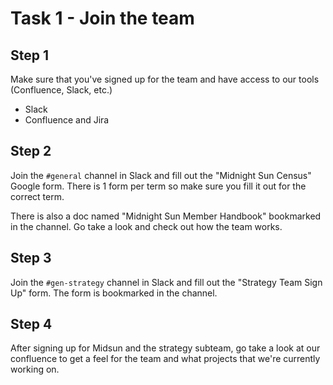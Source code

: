 # Task 1 - Join the team

## Step 1

Make sure that you've signed up for the team and have access to our tools (Confluence, Slack, etc.)

- Slack
- Confluence and Jira

## Step 2

Join the `#general` channel in Slack and fill out the "Midnight Sun Census" Google form. There is 1 form per term so make sure you fill it out for the correct term.

There is also a doc named "Midnight Sun Member Handbook" bookmarked in the channel. Go take a look and check out how the team works.

## Step 3

Join the `#gen-strategy` channel in Slack and fill out the "Strategy Team Sign Up" form. The form is bookmarked in the channel.

## Step 4

After signing up for Midsun and the strategy subteam, go take a look at our confluence to get a feel for the team and what projects that we're currently working on.
